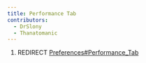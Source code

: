 ```yaml
---
title: Performance Tab
contributors:
  - DrSlony
  - Thanatomanic
---
```


1.  REDIRECT
    [Preferences#Performance_Tab](preferences#performance_tab)
